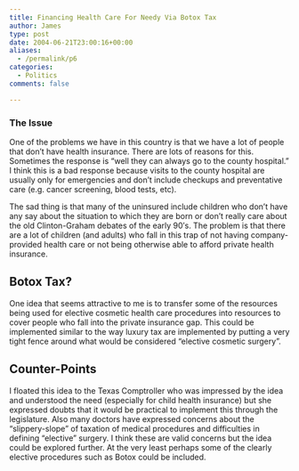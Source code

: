 ```yaml
---
title: Financing Health Care For Needy Via Botox Tax
author: James
type: post
date: 2004-06-21T23:00:16+00:00
aliases:
  - /permalink/p6
categories:
  - Politics
comments: false

---
```

### The Issue ###

One of the problems we have in this country is that we have a lot of people that don&#8217;t have health insurance. There are lots of reasons for this. Sometimes the response is &#8220;well they can always go to the county hospital.&#8221; I think this is a bad response because visits to the county hospital are usually only for emergencies and don&#8217;t include checkups and preventative care (e.g. cancer screening, blood tests, etc).

The sad thing is that many of the uninsured include children who don&#8217;t have any say about the situation to which they are born or don&#8217;t really care about the old Clinton-Graham debates of the early 90&#8242;s. The problem is that there are a lot of children (and adults) who fall in this trap of not having company-provided health care or not being otherwise able to afford private health insurance.

## Botox Tax? ##

One idea that seems attractive to me is to transfer some of the resources being used for elective cosmetic health care procedures into resources to cover people who fall into the private insurance gap. This could be implemented similar to the way luxury tax are implemented by putting a very tight fence around what would be considered &#8220;elective cosmetic surgery&#8221;.

## Counter-Points ##  

I floated this idea to the Texas Comptroller who was impressed by the idea and understood the need (especially for child health insurance) but she expressed doubts that it would be practical to implement this through the legislature. Also many doctors have expressed concerns about the &#8220;slippery-slope&#8221; of taxation of medical procedures and difficulties in defining &#8220;elective&#8221; surgery. I think these are valid concerns but the idea could be explored further. At the very least perhaps some of the clearly elective procedures such as Botox could be included.
